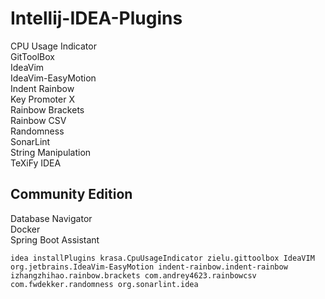 # Intellij-IDEA-Plugins
CPU Usage Indicator  
GitToolBox  
IdeaVim  
IdeaVim-EasyMotion  
Indent Rainbow  
Key Promoter X  
Rainbow Brackets  
Rainbow CSV  
Randomness  
SonarLint  
String Manipulation  
TeXiFy IDEA
## Community Edition
Database Navigator  
Docker  
Spring Boot Assistant  
```
idea installPlugins krasa.CpuUsageIndicator zielu.gittoolbox IdeaVIM org.jetbrains.IdeaVim-EasyMotion indent-rainbow.indent-rainbow izhangzhihao.rainbow.brackets com.andrey4623.rainbowcsv com.fwdekker.randomness org.sonarlint.idea
```
